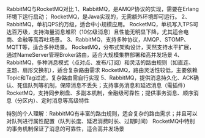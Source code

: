 
RabbitMQ与RocketMQ对比
1、RabbitMQ，是AMQP协议的实现，需要在Erlang环境下运行启动；
   RocketMQ，是Java实现的，无需额外环境即可运行。
2、RabbitMQ，单机QPS约万级，适合中小规模应用。
   RocketMQ，单机写入TPS可达百万级，支持海量消息堆积（10亿级消息）且性能无明显下降，尤其适合电商、金融等高吞吐场景。
3、RabbitMQ，支持多种协议，AMQP、STOMP、MQTT等，适合多种场景。
   RocketMQ，分布式架构设计，天然支持水平扩展，通过NameServer管理Broker路由，适合大规模集群部署和高并发场景
4、RabbitMQ，多种消息模式（点对点、发布/订阅）和灵活的路由规则（如直连、主题、扇形交换机），适合复杂路由需求
   RocketMQ，路由灵活性较低，主要依赖Topic和Tag过滤，复杂路由需自行实现
5、RabbitMQ，提供消息持久化、ACK确认、死信队列等机制，保障消息不丢失；支持事务消息和延迟消息（需插件）
   RocketMQ，支持同步刷盘、多副本机制，金融级可靠性；提供事务消息、顺序消息（分区内）、定时消息等高级特性

特别的个人理解：RabbitMQ有丰富的路由规则，适合复杂的路由需求；并且可以对队列进行属性配置（队列长度、延迟消费时长、过期时间）
             RocketMQ中特别的事务机制保证了消息的可靠性，适合高并发场景
